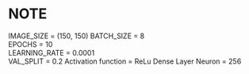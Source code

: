 # NOTE

IMAGE_SIZE = (150, 150)
BATCH_SIZE = 8  
EPOCHS = 10  
LEARNING_RATE = 0.0001  
VAL_SPLIT = 0.2
Activation function =  ReLu
Dense Layer Neuron = 256
